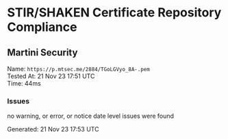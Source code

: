 # STIR/SHAKEN Certificate Repository Compliance

## Martini Security

Name: `https://p.mtsec.me/2884/TGoLGVyo_8A-.pem`\
Tested At: 21 Nov 23 17:51 UTC\
Time: 44ms

### Issues

no warning, or error, or notice date level issues were found

Generated: 21 Nov 23 17:53 UTC